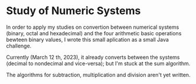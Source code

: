 # Study of Numeric Systems

In order to apply my studies on convertion between numerical systems (binary, octal and hexadecimal) and the four arithmetic basic operations bewteen binary values, I wrote this small aplication as a small Java challenge.

Currently (March 12 th, 2023), it already converts between the systems (decimal to nondecimal and vice-versa); but I'm stuck at the sum algorithm.

The algorithms for subtraction, multiplication and division aren't yet written.
